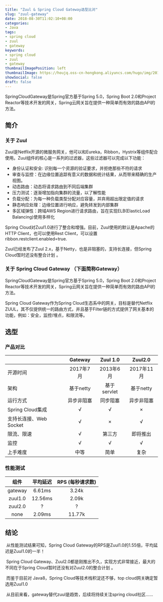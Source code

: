 ```yaml
---
title: "Zuul & Spring Cloud Gateway选型比对"
slug: "zuul-gateway"
date: 2018-08-30T11:02:10+08:00
categories:
- Java
tags:
- spring cloud
- zuul
- gateway
keywords:
- spring cloud
- zuul
- gateway
thumbnailImagePosition: left
thumbnailImage: https://houjq.oss-cn-hongkong.aliyuncs.com/hugo/img/20190602175912.jpg
showSocial: false
draft: false
---
```

SpringCloudGateway是Spring官方基于Spring 5.0，Spring Boot 2.0和Project Reactor等技术开发的网关，Spring云网关旨在提供一种简单而有效的路由API的方法。
<!--more-->

## 简介

### 关于 Zuul

​	Zuul是Netflix开源的微服务网关，他可以和Eureka，Ribbon，Hystrix等组件配合使用。Zuul组件的核心是一系列的过滤器，这些过滤器可以完成以下功能：

- 身份认证和安全: 识别每一个资源的验证要求，并拒绝那些不符的请求
- 审查与监控：在边缘位置追踪有意义的数据和统计结果，从而带来精确的生产视图。 
- 动态路由：动态将请求路由到不同后端集群
- 压力测试：逐渐增加指向集群的流量，以了解性能
- 负载分配：为每一种负载类型分配对应容量，并弃用超出限定值的请求
- 静态响应处理：边缘位置进行响应，避免转发到内部集群
- 多区域弹性：跨域AWS Region进行请求路由，旨在实现ELB(ElasticLoad Balancing)使用多样化


Spring Cloud对Zuul1.0进行了整合和增强。目前，Zuul使用的默认是Apache的HTTP Client，也可以使用Rest Client，可以设置ribbon.restclient.enabled=true.


Zuul已经发布了Zuul 2.x，基于Netty，也是非阻塞的，支持长连接，但Spring Cloud暂时还没有整合计划 。


### 关于 Spring Cloud Gateway （下面简称Gateway）

SpringCloudGateway是Spring官方基于Spring 5.0，Spring Boot 2.0和Project Reactor等技术开发的网关，Spring云网关旨在提供一种简单而有效的路由API的方法。

Spring Cloud Gateway作为Spring Cloud生态系中的网关，目标是替代Netflix ZUUL，其不仅提供统一的路由方式，并且基于Filter链的方式提供了网关基本的功能，例如：安全，监控/埋点，和限流等。

## 选型

### 产品对比

|                        |  Gateway   |  Zuul 1.0   |  Zuul2.0   |
| :--------------------- | :--------: | :---------: | :--------: |
| 开源时间               | 2017年7月  |  2013年6月  | 2017年11月 |
| 架构                   | 基于netty  | 基于servlet | 基于netty  |
| 运行方式               | 异步非阻塞 |  同步阻塞   | 异步非阻塞 |
| Spring Cloud集成       |     √      |      √      |     ×      |
| 支持长连接、Web Socket |     √      |      ×      |     √      |
| 限流、限速             |     √      |   第三方    |  即将推出  |
| 监控                   |     √      |      √      |     √      |
| 上手难度               |    中等    |    简单     |    复杂    |

### 性能测试

|  组件   | 平均延迟 | RPS (每秒请求数) |
| :-----: | :------: | :--------------: |
| gateway |  6.61ms  |      3.24k       |
| zuul1.0 | 12.56ms  |      2.09k       |
| zuul2.0 |    ?     |        ?         |
|  none   |  2.09ms  |      11.77k      |

## 结论

​	从性能测试结果可知，Spring Cloud Gateway的RPS是Zuul1.0的1.55倍，平均延迟是Zuul1.0的一半！

​	Spring Cloud Gateway、Zuul2.0都是刚推出不久，实现方式非常接近，最大的不同在于Spring Cloud暂时还没有对Zuul2.0的整合计划 。

​	而鉴于目前对 Java8，Spring Cloud等技术栈积淀还不够，top cloud网关确定暂选用Zuul1.0

​	从目前来看，gateway替代zuul是趋势，后续将持续关注spring cloud社区……

